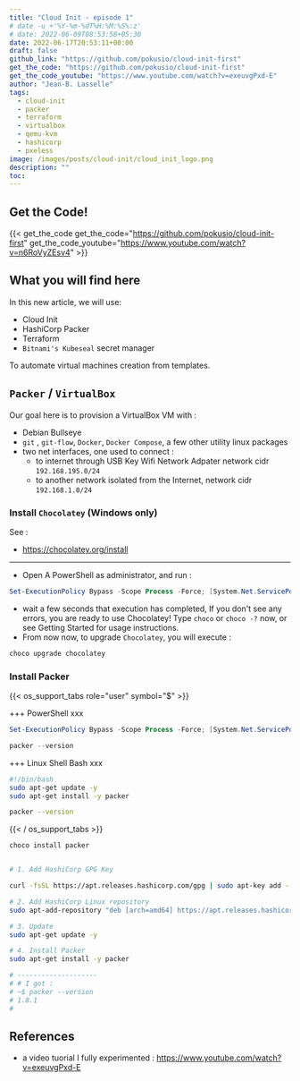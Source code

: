 ```yaml
---
title: "Cloud Init - episode 1"
# date -u +'%Y-%m-%dT%H:%M:%S%:z'
# date: 2022-06-09T08:53:58+05:30
date: 2022-06-17T20:53:11+00:00
draft: false
github_link: "https://github.com/pokusio/cloud-init-first"
get_the_code: "https://github.com/pokusio/cloud-init-first"
get_the_code_youtube: "https://www.youtube.com/watch?v=exeuvgPxd-E"
author: "Jean-B. Lasselle"
tags:
  - cloud-init
  - packer
  - terraform
  - virtualbox
  - qemu-kvm
  - hashicorp
  - pxeless
image: /images/posts/cloud-init/cloud_init_logo.png
description: ""
toc:
---
```


## Get the Code!

{{< get_the_code get_the_code="https://github.com/pokusio/cloud-init-first" get_the_code_youtube="https://www.youtube.com/watch?v=n6RoVyZEsv4" >}}

## What you will find here

In this new article, we will use:
* Cloud Init
* HashiCorp Packer
* Terraform
* `Bitnami's Kubeseal` secret manager

To automate virtual machines creation from templates.



## `Packer` / `VirtualBox`

Our goal here is to provision a VirtualBox VM with :
* Debian Bullseye
* `git` , `git-flow`, `Docker`, `Docker Compose`, a few other utility linux packages
* two net interfaces, one used to connect :
  * to internet through USB Key Wifi Network Adpater network cidr `192.168.195.0/24`
  * to another network isolated from the Internet, network cidr `192.168.1.0/24`

<!--
* this machine can become a router and a firewall to connect the two networks, and :
  * `192.168.195.0/24` acts as a its like a DMZ for `192.168.1.0/24`
  * ...
-->

### Install `Chocolatey` (Windows only)

See :

* https://chocolatey.org/install


---


* Open A PowerShell as administrator, and run :

```PowerShell
Set-ExecutionPolicy Bypass -Scope Process -Force; [System.Net.ServicePointManager]::SecurityProtocol = [System.Net.ServicePointManager]::SecurityProtocol -bor 3072; iex ((New-Object System.Net.WebClient).DownloadString('https://community.chocolatey.org/install.ps1'))
```
* wait  a few seconds that execution has completed, If you don't see any errors, you are ready to use Chocolatey! Type `choco` or `choco -?` now, or see Getting Started for usage instructions.
* From now now, to upgrade `Chocolatey`, you will execute :

```PowerShell
choco upgrade chocolatey
```



### Install Packer

{{< os_support_tabs role="user" symbol="$" >}}

+++
PowerShell
xxx
```PowerShell
Set-ExecutionPolicy Bypass -Scope Process -Force; [System.Net.ServicePointManager]::SecurityProtocol = [System.Net.ServicePointManager]::SecurityProtocol -bor 3072; iex ((New-Object System.Net.WebClient).DownloadString('https://community.chocolatey.org/install.ps1'))

packer --version
```


+++
Linux Shell Bash
xxx
```Bash
#!/bin/bash
sudo apt-get update -y
sudo apt-get install -y packer

packer --version

```

{{< / os_support_tabs >}}



```PowerShell
choco install packer
```


```bash

# 1. Add HashiCorp GPG Key

curl -fsSL https://apt.releases.hashicorp.com/gpg | sudo apt-key add -

# 2. Add HashiCorp Linux repository
sudo apt-add-repository "deb [arch=amd64] https://apt.releases.hashicorp.com $(lsb_release -cs) main"

# 3. Update
sudo apt-get update -y

# 4. Install Packer
sudo apt-get install -y packer

# --------------------
# # I got :
# ~$ packer --version
# 1.8.1
#


```


<!--
This article is a first step playing **_the_ `cloud-init`**

In this article we will :
* Install and configure **`cloud-init`**
* Create our first images using **`cloud-init`** on `GNU/Linux Debian - Bullseye`
-->

<!-- more -->

<!--
{{< sketchfigure
    unique_name="ts_project_envs"
    src="/images/posts/typescript/episode1/definitive-typescript-configuration.drawio.png"
    link="/images/posts/typescript/episode1/achille-ecmascript.drawio.png"
    target="_blank"
    caption="TypeScript Project and target JavaScript Runtimes"
    alt_msg="architecture diagram - TypeScript Project and target JavaScript Runtimes" >}}


{{< sketchfigure
  unique_name="js_runtime"
  src="/images/posts/typescript/episode1/achille-ecmascript.drawio.png"
  link="/images/posts/typescript/episode1/achille-ecmascript.drawio.png"
  target="_blank"
  caption="Architecture of A JavaScript Runtime"
  alt_msg="architecture diagram - ecmascript runtime" >}}
-->



<!--

{{< sketchdraw path="/images/posts/typescript/episode1/definitive-typescript-configuration.drawio.png" alt_msg="architecture diagram - typescript environments" >}}


{{< sketchdraw path="/images/posts/typescript/episode1/definitive-typescript-configuration.drawio.png" alt_msg="architecture diagram - typescript environments" >}}


-->


<!--

## Install `cloud-init`

```
export DESIRED_VERSION=master
git clone git@github.com:pokusio/cloud-init-first.git
cd ./cloud-init-first
# git flow AVH Edition [git flow version]=[1.12.3 (AVH Edition)]
git flow init --defaults
git checkout ${DESIRED_VERSION}
sudo apt-get remove -y --purge cloud-init
sudo apt-get install -y cloud-init

cd /etc/cloud
ls -alh
ls -alh cloud.cfg.d/

sudo cp cloud.cfg cloud.cfg.bak




# ---
# Config :
# remove all that is about tools  
# --
# Configure Default User
#
# on debian default system user is named debian
# on ubuntu default system user is named ubuntu
#
#
# ---
# We edit the [/etc/cloud/cloud.cfg] configuration file
# ---
ls -alh /etc/cloud/cloud.cfg
ls -alh /etc/cloud/cloud.cfg

sudo apt-get install -y whois

export DEFAULT_SYS_USER_LX_PWD=pokus

# echo -e "${DEFAULT_SYS_USER_LX_PWD}" | sudo mkpasswd --password-fd=0 -m SHA-512


# ---
# The output of the mkpasswd command is actually both a salt (random) and
# the hash of the password+salt. Since the salt is random, the output
# will always be different, on every execution of [mkpasswd].
#
export GENERATED_HASHED_PASSWD=$(sudo mkpasswd --password-fd=0 -m SHA-512 "${DEFAULT_SYS_USER_LX_PWD}")

echo "# --"
echo "# Configure Default User"
echo "# >> - >> - >> GENERATED_HASHED_PASSWD=[${GENERATED_HASHED_PASSWD}]"

```

## Configure `cloud-init`

```
export DESIRED_VERSION=master
git clone git@github.com:pokusio/cloud-init-first.git
cd ./cloud-init-first
# git flow AVH Edition [git flow version]=[1.12.3 (AVH Edition)]
git flow init --defaults
git checkout ${DESIRED_VERSION}
sudo apt-get remove -y --purge cloud-init
sudo apt-get install -y cloud-init tree

ls -alh /etc/cloud/cloud.cfg
ls -alh /etc/cloud/cloud.cfg.d/


#   #    #    #    #    #    #    #    #    #    #
#   #    #    #    #    #    #    #    #    #    #
#   #    Folder / Files Tree structure
#   #    #    #    #    #    #    #    #    #    #
#   #    #    #    #    #    #    #    #    #    #
#   
#   /etc/cloud/
#   ├── [2.6K]  cloud.cfg
#   ├── [4.0K]  cloud.cfg.d
#   │   ├── [  93]  00_debian.cfg
#   │   ├── [2.0K]  05_logging.cfg
#   │   └── [ 167]  README
#   └── [4.0K]  templates
#       ├── [1.6K]  chef_client.rb.tmpl
#       ├── [1.1K]  chrony.conf.alpine.tmpl
#       ├── [1.1K]  chrony.conf.debian.tmpl
#       ├── [1.2K]  chrony.conf.fedora.tmpl
#       ├── [ 991]  chrony.conf.opensuse.tmpl
#       ├── [1.2K]  chrony.conf.rhel.tmpl
#       ├── [ 991]  chrony.conf.sles.tmpl
#       ├── [1.2K]  chrony.conf.ubuntu.tmpl
#       ├── [ 985]  hosts.alpine.tmpl
#       ├── [ 901]  hosts.debian.tmpl
#       ├── [ 911]  hosts.freebsd.tmpl
#       ├── [ 912]  hosts.redhat.tmpl
#       ├── [1.0K]  hosts.suse.tmpl
#       ├── [ 203]  ntp.conf.alpine.tmpl
#       ├── [2.1K]  ntp.conf.debian.tmpl
#       ├── [2.0K]  ntp.conf.fedora.tmpl
#       ├── [2.7K]  ntp.conf.opensuse.tmpl
#       ├── [1.8K]  ntp.conf.rhel.tmpl
#       ├── [2.7K]  ntp.conf.sles.tmpl
#       ├── [2.5K]  ntp.conf.ubuntu.tmpl
#       ├── [ 922]  resolv.conf.tmpl
#       ├── [1.3K]  sources.list.debian.tmpl
#       ├── [2.8K]  sources.list.ubuntu.tmpl
#       └── [ 203]  timesyncd.conf.tmpl
#   
#   2 directories, 28 files
#   


cd /etc/cloud
ls -alh
ls -alh cloud.cfg.d/

# backup default config
sudo cp cloud.cfg cloud.cfg.bak




# ---
# Config :
# remove all that is about tools that you don't use
# ---
#   Configuration BOM :
#    - The 'default_user' must be configured with :


# default_user:
#   name: pokus
#   lock_passwd: False
#   passwd:  $6$w0EKvYCt6WCC089b$rTO42dWCX6VIJhcAh5azQlgUll9TgKzs0BCA9upjRHpR70cZ07Cc52lzvHORZsApqGajH3YqKVQluyhmMwNy30
#   # cat ~/.ssh/id_rsa.pub
#   ssh_authorized_keys:
#     - ssh-rsa AAAAB3NzaC1yc2EAAAADAQABAAAC etc...== pokus@pokusio.k3d
#   gecos: Pokus
#   groups: [adm, audio, cdrom, dialout, dip, floppy, netdev, plugdev, sudo, video]
#   sudo: ["ALL=(ALL) NOPASSWD:ALL"]
#   shell: /bin/bash



#    - 'passwd' value must be set generated with 'mkpasswd' from 'whois' debian package
#    - ''
# ---
# Configure Default User
#
# on debian default system user is named debian
# on ubuntu default system user is named ubuntu
#
#
# ---
# We edit the [/etc/cloud/cloud.cfg] configuration file
# ---
ls -alh /etc/cloud/cloud.cfg
ls -alh /etc/cloud/cloud.cfg

sudo apt-get install -y whois

export DEFAULT_SYS_USER_LX_PWD=pokus


# ---
# The output of the mkpasswd command is actually both a salt (random) and
# the hash of the password+salt. Since the salt is random, the output
# will always be different, on every execution of [mkpasswd].
#
export GENERATED_HASHED_PASSWD=$(sudo mkpasswd --password-fd=0 -m SHA-512 "${DEFAULT_SYS_USER_LX_PWD}")

echo "# --"
echo "# Configure Default User"
echo "# >> - >> - >> GENERATED_HASHED_PASSWD=[${GENERATED_HASHED_PASSWD}]"


```


To generate your configuration file :

* generate all secrets ( `sudo mkpasswd -m SHA-512 pokus` `ssh-keygen -t rsa -b 2048 ...`)

* secure secrets in secret manager in `Bitnami's Kubeseal`
```bash

mkdir -p ~/.ssh.io.pokus.kube/.cluster_node1/

ssh-keygen -t rsa -b 2048 -P '' -C 'pokus@pokusio.kube.node-1' -N '' -f ~/.ssh.io.pokus.kube/.cluster_node1/id_rsa


chmod 700 -R ~/.ssh.io.pokus.kube/.cluster_node1/
chmod 644 -R ~/.ssh.io.pokus.kube/.cluster_node1/id_rsa.pub
chmod 600 -R ~/.ssh.io.pokus.kube/.cluster_node1/id_rsa

export DEFAULT_USER_NAME="pokus"
export DEFAULT_USER_CLEAR_PWD="pokus"
export DEFAULT_USER_PWD_HASH="pokus"

export DEFAULT_USER_PUBLIC_SSH_KEY=$(cat ~/.ssh.io.pokus.kube/.cluster_node1/id_rsa.pub)
echo "   >>>>> DEFAULT_USER_PUBLIC_SSH_KEY = [${DEFAULT_USER_PUBLIC_SSH_KEY}]"

# --- NExt steps at 15minutes in the video

# curl -LO http://jean-baptiste-lasselle.github.io/whoami-web/blog/code/cloud-init/.etc.cloud.cloud.cfg.reference
curl -LO http://127.0.0.1:1313/blog/code/cloud-init/.etc.cloud.cloud.cfg.reference
cp ./.etc.cloud.cloud.cfg.reference ./.etc.cloud.cloud.applied.cfg

# -- changing timezone
sed -i "s# - timezone .*# - timezone \"Europe/Paris\"#" ./.etc.cloud.cloud.applied.cfg
# -- set ssh_authorized_keys
sed -i "s# - ssh-.*# - ${DEFAULT_USER_PUBLIC_SSH_KEY}#" ./.etc.cloud.cloud.applied.cfg
# -- remove uncessary config like those related to puppet
# edit interactive with vi ?
# -- set hostname
export POKUS_K8S_NODE1_HOSTNAME=node1.pokkus.io
sed -i "s#^hostname:.*#hostname: ${POKUS_K8S_NODE1_HOSTNAME}#" ./.etc.cloud.cloud.applied.cfg










curl -LO http://127.0.0.1:1313/blog/code/cloud-init/.cloud.cfg.d.99-fake_cloud.cfg.reference
cp ./.cloud.cfg.d.99-fake_cloud.cfg.reference ./.cloud.cfg.d.99-fake_cloud.applied.cfg

# sed -i "s###g" ./.cloud.cfg.d.99-fake_cloud.applied.cfg
#
# >>> no interpolation to perform

if [ -f /etc/cloud/cloud.cfg.d/99-fake_cloud.cfg ]; then
  sudo rm /etc/cloud/cloud.cfg.d/99-fake_cloud.cfg
fi;
sudo touch /etc/cloud/cloud.cfg.d/99-fake_cloud.cfg
cat ./.cloud.cfg.d.99-fake_cloud.applied.cfg | sudo tee -a /etc/cloud/cloud.cfg.d/99-fake_cloud.cfg

# ---
# Apparently, we also have to delete a
# System Symbolic Link in the networking part...
if [ -f /etc/systemd/network/99-default.link ];then
  sudo rm /etc/systemd/network/99-default.link
  # if it exists it is symbolic link to /dev/null
  # if it exists it prevents cloud-init from running
fi;


# I don't know why, but the author of video says
# it's good to execute that 'clean' command, so let's do it...
cloud-init clean

```

-->

## References


* a video tuorial I fully experimented : https://www.youtube.com/watch?v=exeuvgPxd-E

